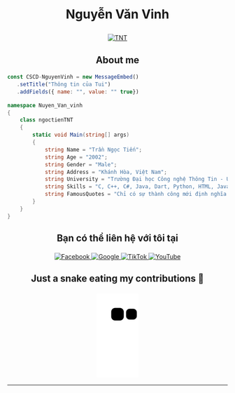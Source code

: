 # <p align="center">Nguyễn Văn Vinh</p>

<p align="center">
	<a href="">
	<img src="https://1.bp.blogspot.com/-hN0NCoAmEDY/X8z1OcRjXmI/AAAAAAAAlc0/hHqbHzqOPhIABiVomzpYacPeEufV816QQCNcBGAsYHQ/w350-h265-p-k-no-nu/hinh-nen-may-cuc-dep.jpg" width = "200" alt="TNT">
	</a>
</p>

<h2 align="center">About me</h2>

```js
const CSCD-NguyenVinh = new MessageEmbed()
   .setTitle("Thông tin của Tui")
   .addFields({ name: "", value: "" true})
```

```C#
namespace Nuyen_Van_vinh
{
    class ngoctienTNT
    {
        static void Main(string[] args)
        {
            string Name = "Trần Ngọc Tiến";
            string Age = "2002";
            string Gender = "Male";
            string Address = "Khánh Hòa, Việt Nam";
            string University = "Trường Đại học Công nghệ Thông Tin - UIT";
            string Skills = "C, C++, C#, Java, Dart, Python, HTML, JavaScript";
            string FamousQuotes = "Chỉ có sự thành công mới định nghĩa mày là ai!";
        }
    }
}
```
## <p align="center">Bạn có thể liên hệ với tôi tại</p>

<p align="center">
  <a href="https://www.facebook.com/BlackCat.2k3">
    <img src="https://www.vectorlogo.zone/logos/facebook/facebook-official.svg" alt="Facebook" height="30" width="30">
  </a>

  <a href="mailto:vinhdocle2k3@gmail.com">
    <img src="https://www.vectorlogo.zone/logos/google/google-icon.svg" alt="Google" height="30" width="30">
  </a>
  
  <a href="https://www.tiktok.com/@blackcat_2k3/">
    <img src="https://raw.githubusercontent.com/gilbarbara/logos/master/logos/tiktok-icon.svg" alt="TikTok" height="30" width="30">
  </a>
  
  <a href="https://www.youtube.com/">
    <img src="https://www.vectorlogo.zone/logos/youtube/youtube-icon.svg" alt="YouTube" height="30" width="30">
  </a>
</p>


## <p align="center">Just a snake eating my contributions 🐍</p>
<p align='center'>
<img src="https://github.com/ngoctienTNT/ngoctienTNT/blob/output/github-contribution-grid-snake.svg">
</p>

<hr>
<br>

##

